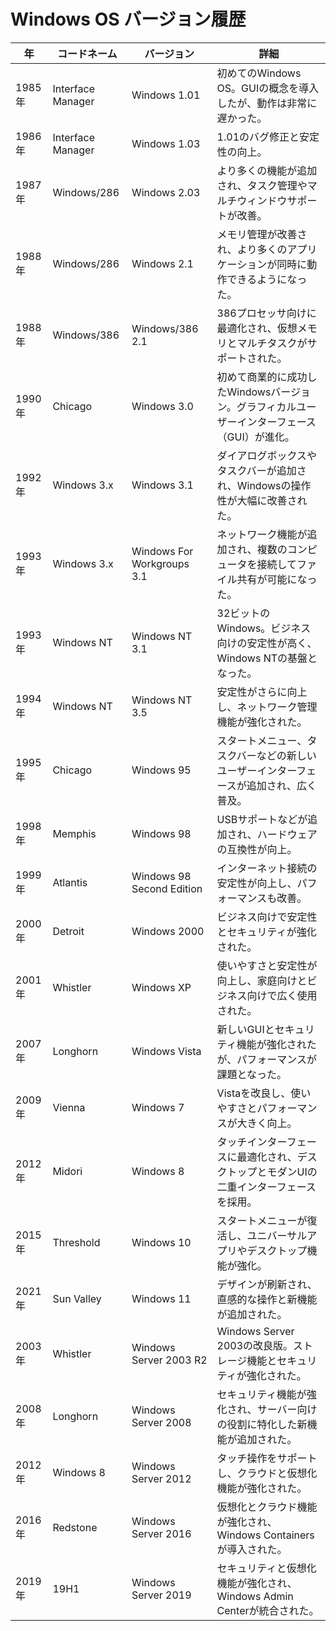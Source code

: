 <!DOCTYPE html>
<html lang="ja">
<head>
  <meta charset="UTF-8">
  <meta name="viewport" content="width=device-width, initial-scale=1.0">
  <title>Windows OS バージョン履歴</title>
  <h1>Windows OS バージョン履歴</h1>

  <table>
    <thead>
      <tr>
        <th>年</th>
        <th>コードネーム</th>
        <th>バージョン</th>
        <th>詳細</th>
      </tr>
    </thead>
    <tbody>
      <tr>
        <td>1985年</td>
        <td>Interface Manager</td>
        <td>Windows 1.01</td>
        <td>初めてのWindows OS。GUIの概念を導入したが、動作は非常に遅かった。</td>
      </tr>
      <tr>
        <td>1986年</td>
        <td>Interface Manager</td>
        <td>Windows 1.03</td>
        <td>1.01のバグ修正と安定性の向上。</td>
      </tr>
      <tr>
        <td>1987年</td>
        <td>Windows/286</td>
        <td>Windows 2.03</td>
        <td>より多くの機能が追加され、タスク管理やマルチウィンドウサポートが改善。</td>
      </tr>
      <tr>
        <td>1988年</td>
        <td>Windows/286</td>
        <td>Windows 2.1</td>
        <td>メモリ管理が改善され、より多くのアプリケーションが同時に動作できるようになった。</td>
      </tr>
      <tr>
        <td>1988年</td>
        <td>Windows/386</td>
        <td>Windows/386 2.1</td>
        <td>386プロセッサ向けに最適化され、仮想メモリとマルチタスクがサポートされた。</td>
      </tr>
      <tr>
        <td>1990年</td>
        <td>Chicago</td>
        <td>Windows 3.0</td>
        <td>初めて商業的に成功したWindowsバージョン。グラフィカルユーザーインターフェース（GUI）が進化。</td>
      </tr>
      <tr>
        <td>1992年</td>
        <td>Windows 3.x</td>
        <td>Windows 3.1</td>
        <td>ダイアログボックスやタスクバーが追加され、Windowsの操作性が大幅に改善された。</td>
      </tr>
      <tr>
        <td>1993年</td>
        <td>Windows 3.x</td>
        <td>Windows For Workgroups 3.1</td>
        <td>ネットワーク機能が追加され、複数のコンピュータを接続してファイル共有が可能になった。</td>
      </tr>
      <tr>
        <td>1993年</td>
        <td>Windows NT</td>
        <td>Windows NT 3.1</td>
        <td>32ビットのWindows。ビジネス向けの安定性が高く、Windows NTの基盤となった。</td>
      </tr>
      <tr>
        <td>1994年</td>
        <td>Windows NT</td>
        <td>Windows NT 3.5</td>
        <td>安定性がさらに向上し、ネットワーク管理機能が強化された。</td>
      </tr>
      <tr>
        <td>1995年</td>
        <td>Chicago</td>
        <td>Windows 95</td>
        <td>スタートメニュー、タスクバーなどの新しいユーザーインターフェースが追加され、広く普及。</td>
      </tr>
      <tr>
        <td>1998年</td>
        <td>Memphis</td>
        <td>Windows 98</td>
        <td>USBサポートなどが追加され、ハードウェアの互換性が向上。</td>
      </tr>
      <tr>
        <td>1999年</td>
        <td>Atlantis</td>
        <td>Windows 98 Second Edition</td>
        <td>インターネット接続の安定性が向上し、パフォーマンスも改善。</td>
      </tr>
      <tr>
        <td>2000年</td>
        <td>Detroit</td>
        <td>Windows 2000</td>
        <td>ビジネス向けで安定性とセキュリティが強化された。</td>
      </tr>
      <tr>
        <td>2001年</td>
        <td>Whistler</td>
        <td>Windows XP</td>
        <td>使いやすさと安定性が向上し、家庭向けとビジネス向けで広く使用された。</td>
      </tr>
      <tr>
        <td>2007年</td>
        <td>Longhorn</td>
        <td>Windows Vista</td>
        <td>新しいGUIとセキュリティ機能が強化されたが、パフォーマンスが課題となった。</td>
      </tr>
      <tr>
        <td>2009年</td>
        <td>Vienna</td>
        <td>Windows 7</td>
        <td>Vistaを改良し、使いやすさとパフォーマンスが大きく向上。</td>
      </tr>
      <tr>
        <td>2012年</td>
        <td>Midori</td>
        <td>Windows 8</td>
        <td>タッチインターフェースに最適化され、デスクトップとモダンUIの二重インターフェースを採用。</td>
      </tr>
      <tr>
        <td>2015年</td>
        <td>Threshold</td>
        <td>Windows 10</td>
        <td>スタートメニューが復活し、ユニバーサルアプリやデスクトップ機能が強化。</td>
      </tr>
      <tr>
        <td>2021年</td>
        <td>Sun Valley</td>
        <td>Windows 11</td>
        <td>デザインが刷新され、直感的な操作と新機能が追加された。</td>
      </tr>
      <tr>
        <td>2003年</td>
        <td>Whistler</td>
        <td>Windows Server 2003 R2</td>
        <td>Windows Server 2003の改良版。ストレージ機能とセキュリティが強化された。</td>
      </tr>
      <tr>
        <td>2008年</td>
        <td>Longhorn</td>
        <td>Windows Server 2008</td>
        <td>セキュリティ機能が強化され、サーバー向けの役割に特化した新機能が追加された。</td>
      </tr>
      <tr>
        <td>2012年</td>
        <td>Windows 8</td>
        <td>Windows Server 2012</td>
        <td>タッチ操作をサポートし、クラウドと仮想化機能が強化された。</td>
      </tr>
      <tr>
        <td>2016年</td>
        <td>Redstone</td>
        <td>Windows Server 2016</td>
        <td>仮想化とクラウド機能が強化され、Windows Containersが導入された。</td>
      </tr>
      <tr>
        <td>2019年</td>
        <td>19H1</td>
        <td>Windows Server 2019</td>
        <td>セキュリティと仮想化機能が強化され、Windows Admin Centerが統合された。</td>
      </tr>
    </tbody>
  </table>

</body>
</html>
